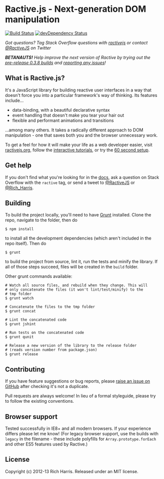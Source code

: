 Ractive.js - Next-generation DOM manipulation
=============================================

[![Build Status](https://travis-ci.org/RactiveJS/Ractive.png)](https://travis-ci.org/RactiveJS/Ractive)
[![devDependency Status](https://david-dm.org/RactiveJS/Ractive/dev-status.png)](https://david-dm.org/RactiveJS/Ractive#info=devDependencies)

*Got questions? Tag Stack Overflow questions with [ractivejs](http://stackoverflow.com/questions/tagged/ractivejs) or contact [@RactiveJS](http://twitter.com/RactiveJS) on Twitter*

*<b>BETANAUTS!</b> Help improve the next version of Ractive by trying out the [pre-release 0.3.8 builds](https://github.com/Rich-Harris/Ractive/tree/0.3.8/build) and [reporting any issues](https://github.com/Rich-Harris/Ractive/issues?state=open)!*

What is Ractive.js?
-------------------

It's a JavaScript library for building reactive user interfaces in a way that doesn't force you into a particular framework's way of thinking. Its features include...

* data-binding, with a beautiful declarative syntax
* event handling that doesn't make you tear your hair out
* flexible and performant animations and transitions

...among many others. It takes a radically different approach to DOM manipulation - one that saves both you and the browser unnecessary work.

To get a feel for how it will make your life as a web developer easier, visit [ractivejs.org](http://ractivejs.org), follow the [interactive tutorials](http://learn.ractivejs.org), or try the [60 second setup](https://github.com/RactiveJS/Ractive/wiki/60-second-setup).


Get help
--------

If you don't find what you're looking for in the [docs](https://github.com/rich-harris/Ractive/wiki), ask a question on Stack Overflow with the `ractive` tag, or send a tweet to [@RactiveJS](http://twitter.com/RactiveJS) or [@Rich_Harris](http://twitter.com/Rich_Harris).


Building
--------

To build the project locally, you'll need to have [Grunt](http://gruntjs.com) installed. Clone the repo, navigate to the folder, then do

```shell
$ npm install
```

to install all the development dependencies (which aren't included in the repo itself). Then do

```shell
$ grunt
```

to build the project from source, lint it, run the tests and minify the library. If all of those steps succeed, files will be created in the `build` folder.

Other grunt commands available:

```shell
# Watch all source files, and rebuild when they change. This will
# only concatenate the files (it won't lint/test/minify) to the
# tmp folder
$ grunt watch

# Concatenate the files to the tmp folder
$ grunt concat

# Lint the concatenated code
$ grunt jshint

# Run tests on the concatenated code
$ grunt qunit

# Release a new version of the library to the release folder
# (reads version number from package.json)
$ grunt release
```


Contributing
------------

If you have feature suggestions or bug reports, please [raise an issue on GitHub](https://github.com/RactiveJS/Ractive/issues) after checking it's not a duplicate.

Pull requests are always welcome! In lieu of a formal styleguide, please try to follow the existing conventions.


Browser support
---------------

Tested successfully in IE8+ and all modern browsers. If your experience differs please let me know! (For legacy browser support, use the builds with `legacy` in the filename - these include polyfills for `Array.prototype.forEach` and other ES5 features used by Ractive.)


License
-------

Copyright (c) 2012-13 Rich Harris. Released under an MIT license.
